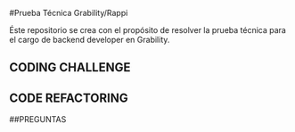 #Prueba Técnica Grability/Rappi

Éste repositorio se crea con el propósito de resolver la prueba técnica para el cargo de backend developer en Grability.

## CODING CHALLENGE


## CODE REFACTORING


##PREGUNTAS
